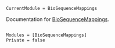 ```@meta
CurrentModule = BioSequenceMappings
```

Documentation for [BioSequenceMappings](https://github.com/PierreBarrat/BioSequenceMappings.jl).

```@index
```

```@autodocs
Modules = [BioSequenceMappings]
Private = false
```